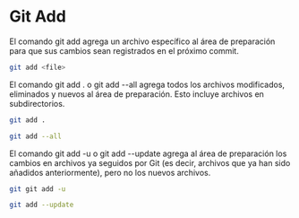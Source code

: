 # Git Add
El comando git add agrega un archivo específico al área de preparación para que sus cambios sean registrados en el próximo commit.
````bash
git add <file>
````
El comando git add . o git add --all agrega todos los archivos modificados, eliminados y nuevos al área de preparación. Esto incluye archivos en subdirectorios.
````bash
git add .
````
````bash
git add --all
````
El comando git add -u o git add --update agrega al área de preparación los cambios en archivos ya seguidos por Git (es decir, archivos que ya han sido añadidos anteriormente), pero no los nuevos archivos.
````bash
git git add -u
````
````bash
git add --update
````